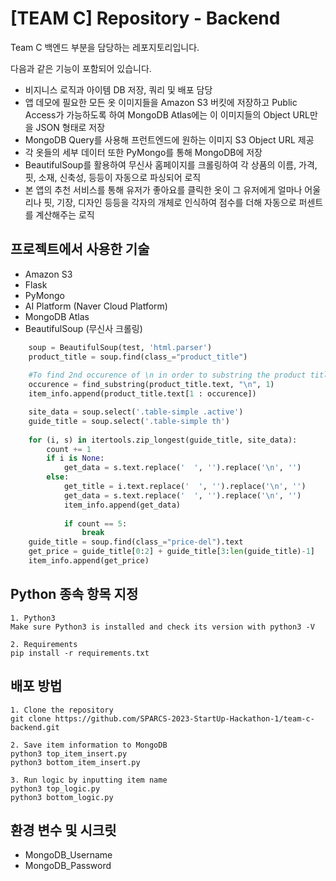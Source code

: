 # [TEAM C] Repository - Backend

Team C 백엔드 부분을 담당하는 레포지토리입니다.

다음과 같은 기능이 포함되어 있습니다.
- 비지니스 로직과 아이템 DB 저장, 쿼리 및 배포 담당
- 앱 데모에 필요한 모든 옷 이미지들을 Amazon S3 버킷에 저장하고 Public Access가 가능하도록 하여 MongoDB Atlas에는 이 이미지들의 Object URL만을 JSON 형태로 저장
- MongoDB Query를 사용해 프런트엔드에 원하는 이미지 S3 Object URL 제공 
- 각 옷들의 세부 데이터 또한 PyMongo를 통해 MongoDB에 저장 
- BeautifulSoup를 활용하여 무신사 홈페이지를 크롤링하여 각 상품의 이름, 가격, 핏, 소재, 신축성, 등등이 자동으로 파싱되어 로직
- 본 앱의 추천 서비스를 통해 유저가 좋아요를 클릭한 옷이 그 유저에게 얼마나 어울리나 핏, 기장, 디자인 등등을 각자의 개체로 인식하여 점수를 더해 자동으로 퍼센트를 계산해주는 로직

## 프로젝트에서 사용한 기술
- Amazon S3
- Flask
- PyMongo
- AI Platform (Naver Cloud Platform)
- MongoDB Atlas
- BeautifulSoup (무신사 크롤링)
```python
    soup = BeautifulSoup(test, 'html.parser')
    product_title = soup.find(class_="product_title")
    
    #To find 2nd occurence of \n in order to substring the product title
    occurence = find_substring(product_title.text, "\n", 1)
    item_info.append(product_title.text[1 : occurence])

    site_data = soup.select('.table-simple .active')
    guide_title = soup.select('.table-simple th')
    
    for (i, s) in itertools.zip_longest(guide_title, site_data):
        count += 1
        if i is None:
            get_data = s.text.replace('  ', '').replace('\n', '') 
        else:
            get_title = i.text.replace('  ', '').replace('\n', '')
            get_data = s.text.replace('  ', '').replace('\n', '')
            item_info.append(get_data)
            
            if count == 5:
                break
    guide_title = soup.find(class_="price-del").text
    get_price = guide_title[0:2] + guide_title[3:len(guide_title)-1]
    item_info.append(get_price)
``` 

## Python 종속 항목 지정
```
1. Python3
Make sure Python3 is installed and check its version with python3 -V

2. Requirements
pip install -r requirements.txt
```

## 배포 방법
```
1. Clone the repository 
git clone https://github.com/SPARCS-2023-StartUp-Hackathon-1/team-c-backend.git

2. Save item information to MongoDB
python3 top_item_insert.py
python3 bottom_item_insert.py

3. Run logic by inputting item name
python3 top_logic.py
python3 bottom_logic.py
```

## 환경 변수 및 시크릿
- MongoDB_Username
- MongoDB_Password